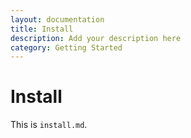 ```yaml
---
layout: documentation
title: Install
description: Add your description here
category: Getting Started
---
```


# Install

This is `install.md`.
